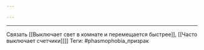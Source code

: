 ```yaml
---

---
```

---
Связать [[Выключает свет в комнате и перемещается быстрее]], [[Часто выключает счетчики]]]]
Теги: #phasmophobia_призрак